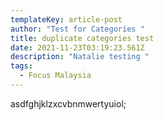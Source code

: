 ```yaml
---
templateKey: article-post
author: "Test for Categories "
title: duplicate categories test
date: 2021-11-23T03:19:23.561Z
description: "Natalie testing "
tags:
  - Focus Malaysia
---
```

asdfghjklzxcvbnmwertyuiol;
